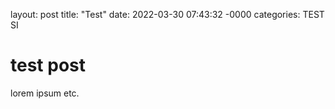 layout: post
title: "Test"
date: 2022-03-30 07:43:32 -0000
categories: TEST SI

# test post


lorem ipsum etc.
